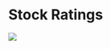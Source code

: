 # Stock Ratings
<img src="https://github.com/user-attachments/assets/0207a7fe-2656-41fa-907e-df4377fbd4ad"/>

